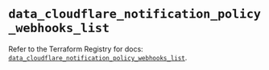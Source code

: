 # `data_cloudflare_notification_policy_webhooks_list`

Refer to the Terraform Registry for docs: [`data_cloudflare_notification_policy_webhooks_list`](https://registry.terraform.io/providers/cloudflare/cloudflare/5.7.0/docs/data-sources/notification_policy_webhooks_list).
